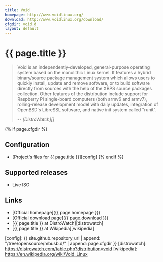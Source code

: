 ```yaml
---
title: Void
homepage: http://www.voidlinux.org/
download: http://www.voidlinux.org/download/
cfgdir: void.d
layout: default
---
```


# {{ page.title }}

> Void is an independently-developed, general-purpose operating system based on
> the monolithic Linux kernel. It features a hybrid binary/source package
> management system which allows users to quickly install, update and remove
> software, or to build software directly from sources with the help of the XBPS
> source packages collection. Other features of the distribution include support
> for Raspberry Pi single-board computers (both armv6 and armv7),
> rolling-release development model with daily updates, integration of OpenBSD's
> LibreSSL software, and native init system called "runit".
>
> -- <cite markdown="1">[DistroWatch][]</cite>


{% if page.cfgdir %}
## Configuration

- [Project's files for {{ page.title }}][config]
{% endif %}


## Supported releases

- Live ISO


## Links

- [Official homepage]({{ page.homepage }})
- [Official download page]({{ page.download }})
- [{{ page.title }} at DistroWatch][distrowatch]
- [{{ page.title }} at Wikipedia][wikipedia]


[config]: {{ site.github.repository_url | append: "/tree/opensource/mbusb.d/" | append: page.cfgdir }}
[distrowatch]: https://distrowatch.com/table.php?distribution=void
[wikipedia]: https://en.wikipedia.org/wiki/Void_Linux
